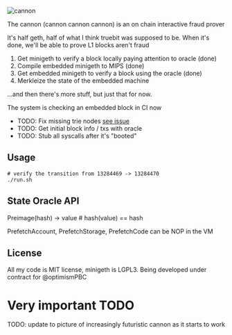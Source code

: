 <!--![cannon](https://upload.wikimedia.org/wikipedia/commons/8/80/Cannon%2C_Château_du_Haut-Koenigsbourg%2C_France.jpg)-->
![cannon](https://cdn1.epicgames.com/ue/product/Featured/SCIFIWEAPONBUNDLE_featured-894x488-83fbc936b6d86edcbbe892b1a6780224.png)

The cannon (cannon cannon cannon) is an on chain interactive fraud prover

It's half geth, half of what I think truebit was supposed to be. When it's done, we'll be able to prove L1 blocks aren't fraud

1. Get minigeth to verify a block locally paying attention to oracle (done)
2. Compile embedded minigeth to MIPS (done)
3. Get embedded minigeth to verify a block using the oracle (done)
4. Merkleize the state of the embedded machine

...and then there's more stuff, but just that for now.

The system is checking an embedded block in CI now

* TODO: Fix missing trie nodes [see issue](https://github.com/geohot/cannon/issues/1)
* TODO: Get initial block info / txs with oracle
* TODO: Stub all syscalls after it's "booted"

## Usage
```
# verify the transition from 13284469 -> 13284470
./run.sh
```

## State Oracle API

Preimage(hash) -> value    # hash(value) == hash

PrefetchAccount, PrefetchStorage, PrefetchCode can be NOP in the VM

## License

All my code is MIT license, minigeth is LGPL3. Being developed under contract for @optimismPBC

# Very important TODO

TODO: update to picture of increasingly futuristic cannon as it starts to work
